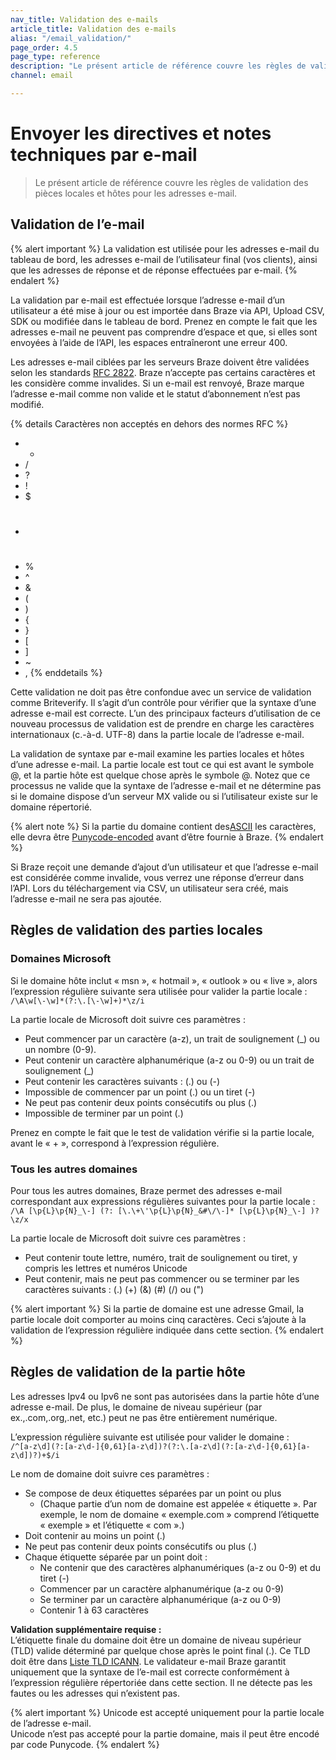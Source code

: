 ```yaml
---
nav_title: Validation des e-mails 
article_title: Validation des e-mails
alias: "/email_validation/"
page_order: 4.5
page_type: reference
description: "Le présent article de référence couvre les règles de validation des pièces locales et hôtes pour les adresses e-mail."
channel: email

---
```


# Envoyer les directives et notes techniques par e-mail

> Le présent article de référence couvre les règles de validation des pièces locales et hôtes pour les adresses e-mail.

## Validation de l’e-mail

{% alert important %}
La validation est utilisée pour les adresses e-mail du tableau de bord, les adresses e-mail de l’utilisateur final (vos clients), ainsi que les adresses de réponse et de réponse effectuées par e-mail.
{% endalert %}

La validation par e-mail est effectuée lorsque l’adresse e-mail d’un utilisateur a été mise à jour ou est importée dans Braze via API, Upload CSV, SDK ou modifiée dans le tableau de bord. Prenez en compte le fait que les adresses e-mail ne peuvent pas comprendre d’espace et que, si elles sont envoyées à l’aide de l’API, les espaces entraîneront une erreur 400.

Les adresses e-mail ciblées par les serveurs Braze doivent être validées selon les standards [RFC 2822](https://datatracker.ietf.org/doc/html/rfc2822). Braze n’accepte pas certains caractères et les considère comme invalides. Si un e-mail est renvoyé, Braze marque l’adresse e-mail comme non valide et le statut d’abonnement n’est pas modifié. 

{% details Caractères non acceptés en dehors des normes RFC %}
- *
- /
- ?
- !
- $
- #
- %
- &#94;
- &
- (
- )
- {
- }
- [
- ]
- ~
- ,
{% enddetails %}

Cette validation ne doit pas être confondue avec un service de validation comme Briteverify. Il s’agit d’un contrôle pour vérifier que la syntaxe d’une adresse e-mail est correcte. L’un des principaux facteurs d’utilisation de ce nouveau processus de validation est de prendre en charge les caractères internationaux (c.-à-d. UTF-8) dans la partie locale de l’adresse e-mail.

La validation de syntaxe par e-mail examine les parties locales et hôtes d’une adresse e-mail. La partie locale est tout ce qui est avant le symbole @, et la partie hôte est quelque chose après le symbole @. Notez que ce processus ne valide que la syntaxe de l’adresse e-mail et ne détermine pas si le domaine dispose d’un serveur MX valide ou si l’utilisateur existe sur le domaine répertorié.

{% alert note %}
Si la partie du domaine contient des[ASCII](https://en.wikipedia.org/wiki/ASCII) les caractères, elle devra être [Punycode-encoded](https://www.punycoder.com/) avant d’être fournie à Braze.
{% endalert %}

Si Braze reçoit une demande d’ajout d’un utilisateur et que l’adresse e-mail est considérée comme invalide, vous verrez une réponse d’erreur dans l’API. Lors du téléchargement via CSV, un utilisateur sera créé, mais l’adresse e-mail ne sera pas ajoutée.

## Règles de validation des parties locales

### Domaines Microsoft

Si le domaine hôte inclut « msn », « hotmail », « outlook » ou « live », alors l’expression régulière suivante sera utilisée pour valider la partie locale :<br>
`/\A\w[\-\w]*(?:\.[\-\w]+)*\z/i`

La partie locale de Microsoft doit suivre ces paramètres :

- Peut commencer par un caractère (a-z), un trait de soulignement (_) ou un nombre (0-9).  
- Peut contenir un caractère alphanumérique (a-z ou 0-9) ou un trait de soulignement (_)
- Peut contenir les caractères suivants : (.) ou (-)
- Impossible de commencer par un point (.) ou un tiret (-)
- Ne peut pas contenir deux points consécutifs ou plus (.)
- Impossible de terminer par un point (.)

Prenez en compte le fait que le test de validation vérifie si la partie locale, avant le « + », correspond à l’expression régulière.

### Tous les autres domaines

Pour tous les autres domaines, Braze permet des adresses e-mail correspondant aux expressions régulières suivantes pour la partie locale :<br>
`/\A [\p{L}\p{N}_\-] (?: [\.\+\'\p{L}\p{N}_&#\/\-]* [\p{L}\p{N}_\-] )? \z/x`

La partie locale de Microsoft doit suivre ces paramètres :
- Peut contenir toute lettre, numéro, trait de soulignement ou tiret, y compris les lettres et numéros Unicode
- Peut contenir, mais ne peut pas commencer ou se terminer par les caractères suivants : (.) (+) (&) (#) (/) ou (")

{% alert important %}
Si la partie de domaine est une adresse Gmail, la partie locale doit comporter au moins cinq caractères. Ceci s’ajoute à la validation de l’expression régulière indiquée dans cette section.
{% endalert %}

## Règles de validation de la partie hôte

Les adresses Ipv4 ou Ipv6 ne sont pas autorisées dans la partie hôte d’une adresse e-mail. De plus, le domaine de niveau supérieur (par ex.,.com,.org,.net, etc.) peut ne pas être entièrement numérique.

L’expression régulière suivante est utilisée pour valider le domaine :<br>
`/^[a-z\d](?:[a-z\d-]{0,61}[a-z\d])?(?:\.[a-z\d](?:[a-z\d-]{0,61}[a-z\d])?)+$/i`

Le nom de domaine doit suivre ces paramètres :

- Se compose de deux étiquettes séparées par un point ou plus
	- (Chaque partie d’un nom de domaine est appelée « étiquette ». Par exemple, le nom de domaine « exemple.com » comprend l’étiquette « exemple » et l’étiquette « com ».)
- Doit contenir au moins un point (.)
- Ne peut pas contenir deux points consécutifs ou plus (.)
- Chaque étiquette séparée par un point doit :
	- Ne contenir que des caractères alphanumériques (a-z ou 0-9) et du tiret (-)
	- Commencer par un caractère alphanumérique (a-z ou 0-9)
	- Se terminer par un caractère alphanumérique (a-z ou 0-9)
	- Contenir 1 à 63 caractères

**Validation supplémentaire requise :**<br>
L’étiquette finale du domaine doit être un domaine de niveau supérieur (TLD) valide déterminé par quelque chose après le point final (.). Ce TLD doit être dans [Liste TLD ICANN][2]. Le validateur e-mail Braze garantit uniquement que la syntaxe de l’e-mail est correcte conformément à l’expression régulière répertoriée dans cette section. Il ne détecte pas les fautes ou les adresses qui n’existent pas.

{% alert important %}
Unicode est accepté uniquement pour la partie locale de l’adresse e-mail.<br>
Unicode n’est pas accepté pour la partie domaine, mais il peut être encodé par code Punycode. 
{% endalert %}

[2]: https://data.iana.org/TLD/tlds-alpha-by-domain.txt

